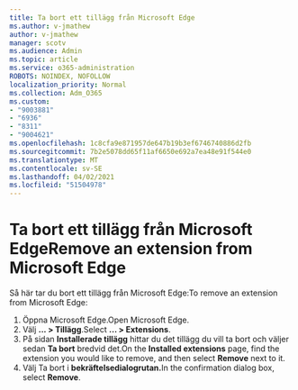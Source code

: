 ```yaml
---
title: Ta bort ett tillägg från Microsoft Edge
ms.author: v-jmathew
author: v-jmathew
manager: scotv
ms.audience: Admin
ms.topic: article
ms.service: o365-administration
ROBOTS: NOINDEX, NOFOLLOW
localization_priority: Normal
ms.collection: Adm_O365
ms.custom:
- "9003881"
- "6936"
- "8311"
- "9004621"
ms.openlocfilehash: 1c8cfa9e871957de647b19b3ef6746740886d2fb
ms.sourcegitcommit: 7b2e5078dd65f11af6650e692a7ea48e91f544e0
ms.translationtype: MT
ms.contentlocale: sv-SE
ms.lasthandoff: 04/02/2021
ms.locfileid: "51504978"
---
```

# <a name="remove-an-extension-from-microsoft-edge"></a><span data-ttu-id="0eb76-102">Ta bort ett tillägg från Microsoft Edge</span><span class="sxs-lookup"><span data-stu-id="0eb76-102">Remove an extension from Microsoft Edge</span></span>

<span data-ttu-id="0eb76-103">Så här tar du bort ett tillägg från Microsoft Edge:</span><span class="sxs-lookup"><span data-stu-id="0eb76-103">To remove an extension from Microsoft Edge:</span></span>

1. <span data-ttu-id="0eb76-104">Öppna Microsoft Edge.</span><span class="sxs-lookup"><span data-stu-id="0eb76-104">Open Microsoft Edge.</span></span>
2. <span data-ttu-id="0eb76-105">Välj **... > Tillägg**.</span><span class="sxs-lookup"><span data-stu-id="0eb76-105">Select **... > Extensions**.</span></span>
3. <span data-ttu-id="0eb76-106">På sidan **Installerade tillägg** hittar du det tillägg du vill ta bort och väljer sedan **Ta bort** bredvid det.</span><span class="sxs-lookup"><span data-stu-id="0eb76-106">On the **Installed extensions** page, find the extension you would like to remove, and then select **Remove** next to it.</span></span>
4. <span data-ttu-id="0eb76-107">Välj Ta bort i **bekräftelsedialogrutan.**</span><span class="sxs-lookup"><span data-stu-id="0eb76-107">In the confirmation dialog box, select **Remove**.</span></span>
